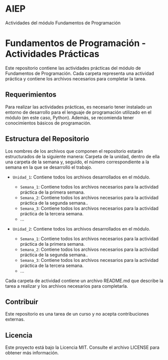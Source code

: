 # AIEP
Actividades del módulo Fundamentos de Programación

# Fundamentos de Programación - Actividades Prácticas

Este repositorio contiene las actividades prácticas del módulo de Fundamentos de Programación. Cada carpeta representa una actividad práctica y contiene los archivos necesarios para completar la tarea.

## Requerimientos

Para realizar las actividades prácticas, es necesario tener instalado un entorno de desarrollo para el lenguaje de programación utilizado en el módulo (en este caso, Python). Además, se recomienda tener conocimientos básicos de programación.

## Estructura del Repositorio

Los nombres de los archivos que componen el repositorio estarán estructurados de la siguiente manera: Carpeta de la unidad, dentro de ella una carpeta de la semana y, seguido, el número correspondiente a la semana en la que se desarrolló el trabajo.

- `Unidad_1`:  Contiene todos los archivos desarrollados en el módulo.
    - `Semana_1`: Contiene todos los archivos necesarios para la actividad práctica de la primera semana.
    - `Semana_2`: Contiene todos los archivos necesarios para la actividad práctica de la segunda semana..
    - `Semana_3`: Contiene todos los archivos necesarios para la actividad práctica de la tercera semana.
    - ...

- `Unidad_2`:  Contiene todos los archivos desarrollados en el módulo.
    - `Semana_1`: Contiene todos los archivos necesarios para la actividad práctica de la primera semana.
    - `Semana_2`: Contiene todos los archivos necesarios para la actividad práctica de la segunda semana..
    - `Semana_3`: Contiene todos los archivos necesarios para la actividad práctica de la tercera semana.
    - ...

Cada carpeta de actividad contiene un archivo README.md que describe la tarea a realizar y los archivos necesarios para completarla.

## Contribuir

Este repositorio es una tarea de un curso y no acepta contribuciones externas.

## Licencia

Este proyecto está bajo la Licencia MIT. Consulte el archivo LICENSE para obtener más información.
